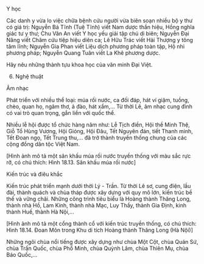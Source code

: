 Y học

Các danh y vừa lo việc chữa bệnh cứu người vừa biên soạn nhiều bộ y thư có giá trị: Nguyễn Bá Tĩnh (Tuệ Tĩnh) viết Nam dược thần hiệu, Hồng nghĩa giác tư y thư; Chu Văn An viết Y học yếu giải tập chú di biên; Nguyễn Đại Năng viết Châm cứu tiệp hiệu diên ca; Lê Hữu Trác viết Hải Thượng y tông tâm lĩnh; Nguyễn Gia Phan viết Liệu dịch phương pháp toàn tập, Hộ nhi phương pháp; Nguyễn Quang Tuân viết La Khê phương dược.

Hãy nêu những thành tựu khoa học của văn minh Đại Việt.

6. Nghệ thuật

Âm nhạc

Phát triển với nhiều thể loại: múa rối nước, ca đối đáp, hát ví giặm, tuồng, chèo, quan họ, ngâm thơ, ả đào, hát xẩm,... Từ thời Lê, âm nhạc cung đình có vai trò quan trọng, gắn liền với quốc thể.

Nhiều lễ hội được tổ chức hàng năm như: Lễ Tịch điền, Hội thề Minh Thệ, Giỗ Tổ Hùng Vương, Hội Gióng, Hội Đâu, Tết Nguyên đán, tiết Thanh minh, Tết Đoan ngọ, Tết Trung thu,... đã trở thành truyền thống chung của các cộng đồng dân tộc Việt Nam.

[Hình ảnh mô tả một sân khấu múa rối nước truyền thống với màu sắc rực rỡ, có chú thích: Hình 18.13. Sân khấu múa rối nước]

Kiến trúc và điêu khắc

Kiến trúc phát triển mạnh dưới thời Lý - Trần. Từ thời Lê sơ, cung điện, lầu đài, thành quách và chùa tháp được xây dựng với quy mô lớn, kiến trúc bề thế và vững chãi. Những công trình tiêu biểu là Hoàng thành Thăng Long, thành nhà Hồ, Lam Kinh, thành nhà Mạc, Luy Thầy, thành Gia Định, kinh thành Huế, thành Hà Nội,...

[Hình ảnh mô tả một cổng thành cổ với kiến trúc truyền thống, có chú thích: Hình 18.14. Đoan Môn trong Khu di tích Hoàng thành Thăng Long (Hà Nội)]

Những ngôi chùa nổi tiếng được xây dựng như chùa Một Cột, chùa Quán Sứ, chùa Trấn Quốc, chùa Phổ Minh, chùa Quỳnh Lâm, chùa Thiên Mụ, chùa Báo Quốc,...